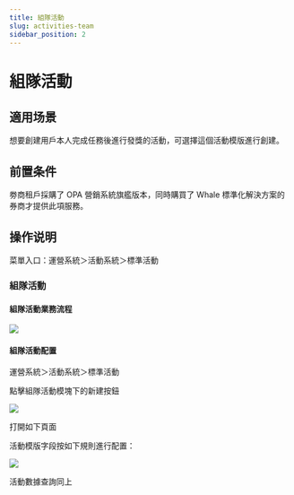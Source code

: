 ```yaml
---
title: 組隊活動
slug: activities-team
sidebar_position: 2
---
```



# 組隊活動

## 適用场景

想要創建用戶本人完成任務後進行發獎的活動，可選擇這個活動模版進行創建。

## 前置条件

劵商租戶採購了 OPA 營銷系統旗艦版本，同時購買了 Whale 標準化解決方案的券商才提供此項服務。

## 操作说明

菜單入口：運營系統＞活動系統＞標準活動

### 組隊活動

#### 組隊活動業務流程

<img src="/assets/AoL3bqEEEohj78xtxW6co5aenoe.jpeg"/>

#### 組隊活動配置

運營系統＞活動系統＞標準活動

點擊組隊活動模塊下的新建按鈕

<img src="/assets/UcewbJVqro6RnBxinbKcvPJNnyc.png"/>

打開如下頁面

活動模版字段按如下規則進行配置：

<img src="/assets/ZNQXbhaanoYTRJxNXQGcCKVnnbg.png"/>

活動數據查詢同上

